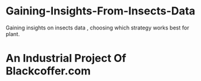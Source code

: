 # Gaining-Insights-From-Insects-Data
Gaining insights on insects data , choosing which strategy works best for plant.
# An Industrial Project Of Blackcoffer.com
